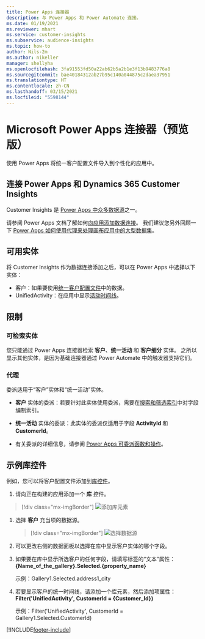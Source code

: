 ```yaml
---
title: Power Apps 连接器
description: 与 Power Apps 和 Power Automate 连接。
ms.date: 01/19/2021
ms.reviewer: mhart
ms.service: customer-insights
ms.subservice: audience-insights
ms.topic: how-to
author: Nils-2m
ms.author: nikeller
manager: shellyha
ms.openlocfilehash: 3fa91553fd50a22ab62b5a2b1e3f13b9483776a8
ms.sourcegitcommit: bae40184312ab27b95c140a044875c2daea37951
ms.translationtype: HT
ms.contentlocale: zh-CN
ms.lasthandoff: 03/15/2021
ms.locfileid: "5598144"
---
```

# <a name="microsoft-power-apps-connector-preview"></a>Microsoft Power Apps 连接器（预览版）

使用 Power Apps 将统一客户配置文件导入到个性化的应用中。

## <a name="connect-power-apps-and-dynamics-365-customer-insights"></a>连接 Power Apps 和 Dynamics 365 Customer Insights

Customer Insights 是 [Power Apps 中众多数据源](/powerapps/maker/canvas-apps/working-with-data-sources)之一。

请参阅 Power Apps 文档了解如何[向应用添加数据连接](/powerapps/maker/canvas-apps/add-data-connection)。 我们建议您另外回顾一下 [Power Apps 如何使用代理来处理画布应用中的大型数据集](/powerapps/maker/canvas-apps/delegation-overview)。

## <a name="available-entities"></a>可用实体

将 Customer Insights 作为数据连接添加之后，可以在 Power Apps 中选择以下实体：

- 客户：如果要使用[统一客户配置文件](customer-profiles.md)中的数据。
- UnifiedActivity：在应用中显示[活动时间线](activities.md)。

## <a name="limitations"></a>限制

### <a name="retrievable-entities"></a>可检索实体

您只能通过 Power Apps 连接器检索 **客户**、**统一活动** 和 **客户细分** 实体。 之所以显示其他实体，是因为基础连接器通过 Power Automate 中的触发器支持它们。  

### <a name="delegation"></a>代理

委派适用于“客户”实体和“统一活动”实体。 

- **客户** 实体的委派：若要针对此实体使用委派，需要在[搜索和筛选索引](search-filter-index.md)中对字段编制索引。  

- **统一活动** 实体的委派：此实体的委派仅适用于字段 **ActivityId** 和 **CustomerId**。  

- 有关委派的详细信息，请参阅 [Power Apps 可委派函数和操作](/connectors/commondataservice/#power-apps-delegable-functions-and-operations-for-the-cds-for-apps)。 

## <a name="example-gallery-control"></a>示例库控件

例如，您可以将客户配置文件添加到[库控件](/powerapps/maker/canvas-apps/add-gallery)。

1. 请向正在构建的应用添加一个 **库** 控件。

> [!div class="mx-imgBorder"]
> ![添加库元素](media/connector-powerapps9.png "添加库元素")

1. 选择 **客户** 充当项的数据源。

    > [!div class="mx-imgBorder"]
    > ![选择数据源](media/choose-datasource-powerapps.png "选择数据源")

1. 可以更改右侧的数据面板以选择在库中显示客户实体的哪个字段。

1. 如果要在库中显示所选客户的任何字段，请填写标签的“文本”属性：**{Name_of_the_gallery}.Selected.{property_name}**

    示例：Gallery1.Selected.address1_city

1. 若要显示客户的统一时间线，请添加一个库元素，然后添加项属性：**Filter('UnifiedActivity', CustomerId = {Customer_Id})**

    示例：Filter('UnifiedActivity', CustomerId = Gallery1.Selected.CustomerId)


[!INCLUDE[footer-include](../includes/footer-banner.md)]